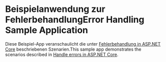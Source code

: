 # <a name="error-handling-sample-application"></a><span data-ttu-id="48fc9-101">Beispielanwendung zur Fehlerbehandlung</span><span class="sxs-lookup"><span data-stu-id="48fc9-101">Error Handling Sample Application</span></span>

<span data-ttu-id="48fc9-102">Diese Beispiel-App veranschaulicht die unter [Fehlerbehandlung in ASP.NET Core](https://docs.microsoft.com/aspnet/core/fundamentals/error-handling) beschriebenen Szenarien.</span><span class="sxs-lookup"><span data-stu-id="48fc9-102">This sample app demonstrates the scenarios described in [Handle errors in ASP.NET Core](https://docs.microsoft.com/aspnet/core/fundamentals/error-handling).</span></span>
